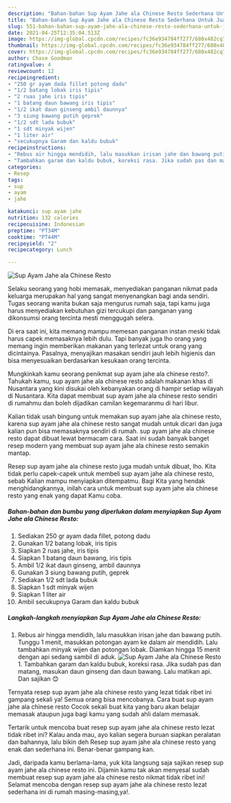 ```yaml
---
description: "Bahan-bahan Sup Ayam Jahe ala Chinese Resto Sederhana Untuk Jualan"
title: "Bahan-bahan Sup Ayam Jahe ala Chinese Resto Sederhana Untuk Jualan"
slug: 551-bahan-bahan-sup-ayam-jahe-ala-chinese-resto-sederhana-untuk-jualan
date: 2021-04-25T12:35:04.513Z
image: https://img-global.cpcdn.com/recipes/fc36e934784ff277/680x482cq70/sup-ayam-jahe-ala-chinese-resto-foto-resep-utama.jpg
thumbnail: https://img-global.cpcdn.com/recipes/fc36e934784ff277/680x482cq70/sup-ayam-jahe-ala-chinese-resto-foto-resep-utama.jpg
cover: https://img-global.cpcdn.com/recipes/fc36e934784ff277/680x482cq70/sup-ayam-jahe-ala-chinese-resto-foto-resep-utama.jpg
author: Chase Goodman
ratingvalue: 4
reviewcount: 12
recipeingredient:
- "250 gr ayam dada fillet potong dadu"
- "1/2 batang lobak iris tipis"
- "2 ruas jahe iris tipis"
- "1 batang daun bawang iris tipis"
- "1/2 ikat daun ginseng ambil daunnya"
- "3 siung bawang putih geprek"
- "1/2 sdt lada bubuk"
- "1 sdt minyak wijen"
- "1 liter air"
- "secukupnya Garam dan kaldu bubuk"
recipeinstructions:
- "Rebus air hingga mendidih, lalu masukkan irisan jahe dan bawang putih. Tunggu 1 menit, masukkan potongan ayam ke dalam air mendidih. Lalu tambahkan minyak wijen dan potongan lobak. Diamkan hingga 15 menit dengan api sedang sambil di aduk."
- "Tambahkan garam dan kaldu bubuk, koreksi rasa. Jika sudah pas dan matang, masukan daun ginseng dan daun bawang. Lalu matikan api. Dan sajikan 😊"
categories:
- Resep
tags:
- sup
- ayam
- jahe

katakunci: sup ayam jahe 
nutrition: 132 calories
recipecuisine: Indonesian
preptime: "PT34M"
cooktime: "PT44M"
recipeyield: "2"
recipecategory: Lunch

---
```



![Sup Ayam Jahe ala Chinese Resto](https://img-global.cpcdn.com/recipes/fc36e934784ff277/680x482cq70/sup-ayam-jahe-ala-chinese-resto-foto-resep-utama.jpg)

Selaku seorang yang hobi memasak, menyediakan panganan nikmat pada keluarga merupakan hal yang sangat menyenangkan bagi anda sendiri. Tugas seorang  wanita bukan saja mengurus rumah saja, tapi kamu juga harus menyediakan kebutuhan gizi tercukupi dan panganan yang dikonsumsi orang tercinta mesti menggugah selera.

Di era  saat ini, kita memang mampu memesan panganan instan meski tidak harus capek memasaknya lebih dulu. Tapi banyak juga lho orang yang memang ingin memberikan makanan yang terlezat untuk orang yang dicintainya. Pasalnya, menyajikan masakan sendiri jauh lebih higienis dan bisa menyesuaikan berdasarkan kesukaan orang tercinta. 



Mungkinkah kamu seorang penikmat sup ayam jahe ala chinese resto?. Tahukah kamu, sup ayam jahe ala chinese resto adalah makanan khas di Nusantara yang kini disukai oleh kebanyakan orang di hampir setiap wilayah di Nusantara. Kita dapat membuat sup ayam jahe ala chinese resto sendiri di rumahmu dan boleh dijadikan camilan kegemaranmu di hari libur.

Kalian tidak usah bingung untuk memakan sup ayam jahe ala chinese resto, karena sup ayam jahe ala chinese resto sangat mudah untuk dicari dan juga kalian pun bisa memasaknya sendiri di rumah. sup ayam jahe ala chinese resto dapat dibuat lewat bermacam cara. Saat ini sudah banyak banget resep modern yang membuat sup ayam jahe ala chinese resto semakin mantap.

Resep sup ayam jahe ala chinese resto juga mudah untuk dibuat, lho. Kita tidak perlu capek-capek untuk membeli sup ayam jahe ala chinese resto, sebab Kalian mampu menyiapkan ditempatmu. Bagi Kita yang hendak menghidangkannya, inilah cara untuk membuat sup ayam jahe ala chinese resto yang enak yang dapat Kamu coba.

<!--inarticleads1-->

##### Bahan-bahan dan bumbu yang diperlukan dalam menyiapkan Sup Ayam Jahe ala Chinese Resto:

1. Sediakan 250 gr ayam dada fillet, potong dadu
1. Gunakan 1/2 batang lobak, iris tipis
1. Siapkan 2 ruas jahe, iris tipis
1. Siapkan 1 batang daun bawang, iris tipis
1. Ambil 1/2 ikat daun ginseng, ambil daunnya
1. Gunakan 3 siung bawang putih, geprek
1. Sediakan 1/2 sdt lada bubuk
1. Siapkan 1 sdt minyak wijen
1. Siapkan 1 liter air
1. Ambil secukupnya Garam dan kaldu bubuk




<!--inarticleads2-->

##### Langkah-langkah menyiapkan Sup Ayam Jahe ala Chinese Resto:

1. Rebus air hingga mendidih, lalu masukkan irisan jahe dan bawang putih. Tunggu 1 menit, masukkan potongan ayam ke dalam air mendidih. Lalu tambahkan minyak wijen dan potongan lobak. Diamkan hingga 15 menit dengan api sedang sambil di aduk.
<img src="https://img-global.cpcdn.com/steps/7f9a62709d363617/160x128cq70/sup-ayam-jahe-ala-chinese-resto-langkah-memasak-1-foto.jpg" alt="Sup Ayam Jahe ala Chinese Resto">1. Tambahkan garam dan kaldu bubuk, koreksi rasa. Jika sudah pas dan matang, masukan daun ginseng dan daun bawang. Lalu matikan api. Dan sajikan 😊




Ternyata resep sup ayam jahe ala chinese resto yang lezat tidak ribet ini gampang sekali ya! Semua orang bisa mencobanya. Cara buat sup ayam jahe ala chinese resto Cocok sekali buat kita yang baru akan belajar memasak ataupun juga bagi kamu yang sudah ahli dalam memasak.

Tertarik untuk mencoba buat resep sup ayam jahe ala chinese resto lezat tidak ribet ini? Kalau anda mau, ayo kalian segera buruan siapkan peralatan dan bahannya, lalu bikin deh Resep sup ayam jahe ala chinese resto yang enak dan sederhana ini. Benar-benar gampang kan. 

Jadi, daripada kamu berlama-lama, yuk kita langsung saja sajikan resep sup ayam jahe ala chinese resto ini. Dijamin kamu tak akan menyesal sudah membuat resep sup ayam jahe ala chinese resto nikmat tidak ribet ini! Selamat mencoba dengan resep sup ayam jahe ala chinese resto lezat sederhana ini di rumah masing-masing,ya!.

